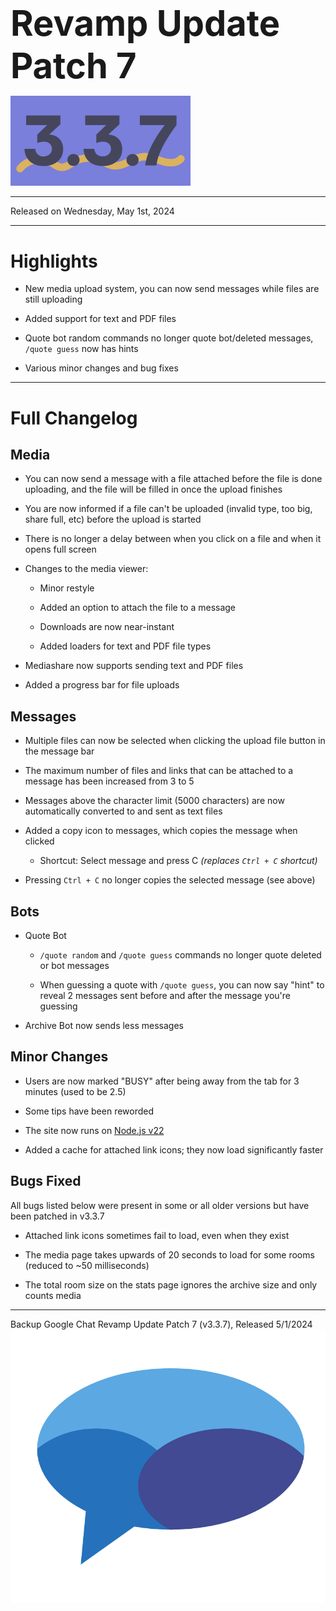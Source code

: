 <h1 style="font-size:4em;margin-bottom:0.25em;">
    Revamp Update Patch 7
</h1>

<img src="/public/v3.3.7.svg" height="10%" alt="v3.3.7">

<hr>

Released on Wednesday, May 1st, 2024

<hr>

<style>
    h1 {
        font-size: 2em;
    }
</style>

# Highlights

- New media upload system, you can now send messages while files are still uploading

- Added support for text and PDF files

- Quote bot random commands no longer quote bot/deleted messages, `/quote guess` now has hints

- Various minor changes and bug fixes

<hr>

# Full Changelog

## Media

- You can now send a message with a file attached before the file is done uploading, and the file will be filled in once the upload finishes

- You are now informed if a file can't be uploaded (invalid type, too big, share full, etc) before the upload is started

- There is no longer a delay between when you click on a file and when it opens full screen

- Changes to the media viewer:

  - Minor restyle

  - Added an option to attach the file to a message

  - Downloads are now near-instant

  - Added loaders for text and PDF file types

- Mediashare now supports sending text and PDF files

- Added a progress bar for file uploads

## Messages

- Multiple files can now be selected when clicking the upload file button in the message bar

- The maximum number of files and links that can be attached to a message has been increased from 3 to 5

- Messages above the character limit (5000 characters) are now automatically converted to and sent as text files

- Added a copy icon to messages, which copies the message when clicked

  - Shortcut: Select message and press C *(replaces `Ctrl + C` shortcut)*

- Pressing `Ctrl + C` no longer copies the selected message (see above)

## Bots

- Quote Bot

  - `/quote random` and `/quote guess` commands no longer quote deleted or bot messages

  - When guessing a quote with `/quote guess`, you can now say "hint" to reveal 2 messages sent before and after the message you're guessing

- Archive Bot now sends less messages

## Minor Changes

- Users are now marked "BUSY" after being away from the tab for 3 minutes (used to be 2.5)

- Some tips have been reworded

- The site now runs on [Node.js v22](https://nodejs.org/en/blog/announcements/v22-release-announce)

- Added a cache for attached link icons; they now load significantly faster

## Bugs Fixed

All bugs listed below were present in some or all older versions but have been patched in v3.3.7

- Attached link icons sometimes fail to load, even when they exist

- The media page takes upwards of 20 seconds to load for some rooms (reduced to ~50 milliseconds)

- The total room size on the stats page ignores the archive size and only counts media

<hr>

Backup Google Chat Revamp Update Patch 7 (v3.3.7), Released 5/1/2024  
<img src="/public/logo.svg" height="10%" alt="Backup Google Chat">
